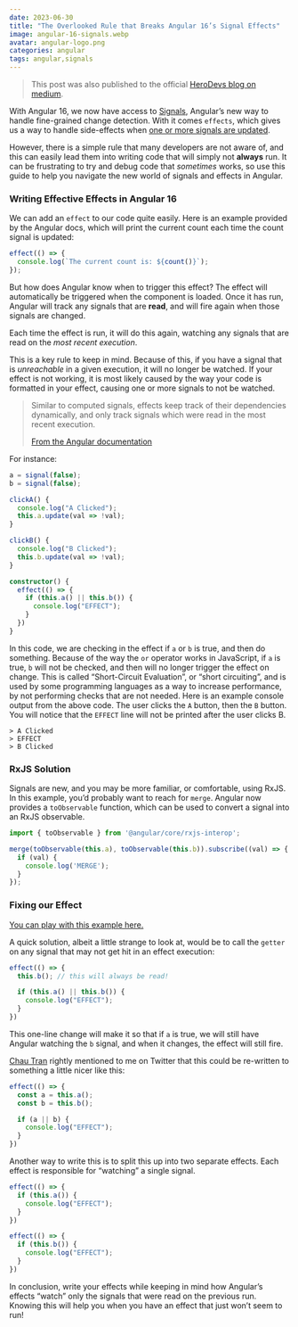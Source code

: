 ```yaml
---
date: 2023-06-30
title: "The Overlooked Rule that Breaks Angular 16’s Signal Effects"
image: angular-16-signals.webp
avatar: angular-logo.png
categories: angular
tags: angular,signals
---
```

> This post was also published to the official
> [HeroDevs blog on medium](https://medium.com/herodevs/the-overlooked-rule-that-breaks-angular-16s-signal-effects-876ce6930737).

With Angular 16, we now have access to [Signals](https://angular.io/guide/signals#angular-signals), 
Angular’s new way to handle fine-grained change detection. With it comes `effects`, which gives us a way 
to handle side-effects when [one or more signals are updated](https://angular.io/guide/signals#effects).

However, there is a simple rule that many developers are not aware of, and this can easily lead them 
into writing code that will simply not **always** run. It can be frustrating to try and debug code that _sometimes_ 
works, so use this guide to help you navigate the new world of signals and effects in Angular.

### Writing Effective Effects in Angular 16

We can add an `effect` to our code quite easily. Here is an example provided by the Angular docs, which will 
print the current count each time the count signal is updated:

```ts
effect(() => {
  console.log(`The current count is: ${count()}`);
});
```

But how does Angular know when to trigger this effect? The effect will automatically be triggered when the component is loaded. 
Once it has run, Angular will track any signals that are **read**, and will fire again when those signals are changed.

Each time the effect is run, it will do this again, watching any signals that are read on the _most recent execution_.

This is a key rule to keep in mind. Because of this, if you have a signal that is _unreachable_ in a given 
execution, it will no longer be watched. If your effect is not working, it is most likely caused by the way 
your code is formatted in your effect, causing one or more signals to not be watched.

> Similar to computed signals, effects keep track of their dependencies dynamically, and only 
> track signals which were read in the most recent execution.
> 
>[From the Angular documentation](https://angular.io/guide/signals#effects)

For instance:

```ts
a = signal(false);
b = signal(false);

clickA() {
  console.log("A Clicked");
  this.a.update(val => !val);
}

clickB() {
  console.log("B Clicked");
  this.b.update(val => !val);
}

constructor() {
  effect(() => {
    if (this.a() || this.b()) {
      console.log("EFFECT");
    }
  })
}
```

In this code, we are checking in the effect if `a` or `b` is true, and then do something. Because of the way 
the `or` operator works in JavaScript, if `a` is true, `b` will not be checked, and then will no longer trigger the 
effect on change. This is called “Short-Circuit Evaluation”, or “short circuiting”, and is used by some 
programming languages as a way to increase performance, by not performing checks that are not needed. Here is 
an example console output from the above code. The user clicks the `A` button, then the `B` button. You will notice 
that the `EFFECT` line will not be printed after the user clicks B.

```text
> A Clicked
> EFFECT
> B Clicked
```

### RxJS Solution

Signals are new, and you may be more familiar, or comfortable, using RxJS. In this example, you’d probably want to 
reach for `merge`. Angular now provides a `toObservable` function, which can be used to convert a signal into an 
RxJS observable.

```ts
import { toObservable } from '@angular/core/rxjs-interop';

merge(toObservable(this.a), toObservable(this.b)).subscribe((val) => {
  if (val) {
    console.log('MERGE');
  }
});
```

### Fixing our Effect

[You can play with this example here.](https://stackblitz.com/edit/angular-signals-not-working)

A quick solution, albeit a little strange to look at, would be to call the `getter` on any signal that may not get hit 
in an effect execution:

```ts
effect(() => {
  this.b(); // this will always be read!

  if (this.a() || this.b()) {
    console.log("EFFECT");
  }
})
```

This one-line change will make it so that if `a` is true, we will still have Angular watching the `b` signal, and when it 
changes, the effect will still fire.

[Chau Tran](https://twitter.com/Nartc1410) rightly mentioned to me on Twitter that this could be re-written to 
something a little nicer like this:

```ts
effect(() => {
  const a = this.a();
  const b = this.b();

  if (a || b) {
    console.log("EFFECT");
  }
})
```

Another way to write this is to split this up into two separate effects. Each effect is responsible for “watching” 
a single signal.

```ts
effect(() => {
  if (this.a()) {
    console.log("EFFECT");
  }
})

effect(() => {
  if (this.b()) {
    console.log("EFFECT");
  }
})
```

In conclusion, write your effects while keeping in mind how Angular’s effects “watch” only the signals that were 
read on the previous run. Knowing this will help you when you have an effect that just won’t seem to run!
